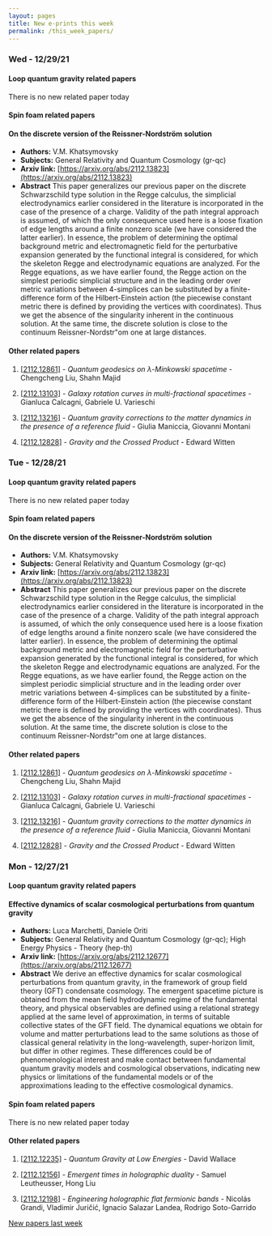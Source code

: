 ```yaml
---
layout: pages
title: New e-prints this week
permalink: /this_week_papers/
---
```




### Wed - 12/29/21

#### Loop quantum gravity related papers

There is no new related paper today 

#### Spin foam related papers

#### **On the discrete version of the Reissner-Nordström solution**
 - **Authors:** V.M. Khatsymovsky
 - **Subjects:** General Relativity and Quantum Cosmology (gr-qc)
 - **Arxiv link:** [https://arxiv.org/abs/2112.13823](https://arxiv.org/abs/2112.13823)
 - **Abstract**
 This paper generalizes our previous paper on the discrete Schwarzschild type solution in the Regge calculus, the simplicial electrodynamics earlier considered in the literature is incorporated in the case of the presence of a charge. Validity of the path integral approach is assumed, of which the only consequence used here is a loose fixation of edge lengths around a finite nonzero scale (we have considered the latter earlier). In essence, the problem of determining the optimal background metric and electromagnetic field for the perturbative expansion generated by the functional integral is considered, for which the skeleton Regge and electrodynamic equations are analyzed. For the Regge equations, as we have earlier found, the Regge action on the simplest periodic simplicial structure and in the leading order over metric variations between 4-simplices can be substituted by a finite-difference form of the Hilbert-Einstein action (the piecewise constant metric there is defined by providing the vertices with coordinates). Thus we get the absence of the singularity inherent in the continuous solution. At the same time, the discrete solution is close to the continuum Reissner-Nordstr\"om one at large distances. 



#### Other related papers

1. [[2112.12861]](https://arxiv.org/abs/2112.12861) - *Quantum geodesics on $λ$-Minkowski spacetime* - Chengcheng Liu, Shahn Majid

1. [[2112.13103]](https://arxiv.org/abs/2112.13103) - *Galaxy rotation curves in multi-fractional spacetimes* - Gianluca Calcagni, Gabriele U. Varieschi

1. [[2112.13216]](https://arxiv.org/abs/2112.13216) - *Quantum gravity corrections to the matter dynamics in the presence of a  reference fluid* - Giulia Maniccia, Giovanni Montani

1. [[2112.12828]](https://arxiv.org/abs/2112.12828) - *Gravity and the Crossed Product* - Edward Witten



### Tue - 12/28/21

#### Loop quantum gravity related papers

There is no new related paper today 

#### Spin foam related papers

#### **On the discrete version of the Reissner-Nordström solution**
 - **Authors:** V.M. Khatsymovsky
 - **Subjects:** General Relativity and Quantum Cosmology (gr-qc)
 - **Arxiv link:** [https://arxiv.org/abs/2112.13823](https://arxiv.org/abs/2112.13823)
 - **Abstract**
 This paper generalizes our previous paper on the discrete Schwarzschild type solution in the Regge calculus, the simplicial electrodynamics earlier considered in the literature is incorporated in the case of the presence of a charge. Validity of the path integral approach is assumed, of which the only consequence used here is a loose fixation of edge lengths around a finite nonzero scale (we have considered the latter earlier). In essence, the problem of determining the optimal background metric and electromagnetic field for the perturbative expansion generated by the functional integral is considered, for which the skeleton Regge and electrodynamic equations are analyzed. For the Regge equations, as we have earlier found, the Regge action on the simplest periodic simplicial structure and in the leading order over metric variations between 4-simplices can be substituted by a finite-difference form of the Hilbert-Einstein action (the piecewise constant metric there is defined by providing the vertices with coordinates). Thus we get the absence of the singularity inherent in the continuous solution. At the same time, the discrete solution is close to the continuum Reissner-Nordstr\"om one at large distances. 



#### Other related papers

1. [[2112.12861]](https://arxiv.org/abs/2112.12861) - *Quantum geodesics on $λ$-Minkowski spacetime* - Chengcheng Liu, Shahn Majid

1. [[2112.13103]](https://arxiv.org/abs/2112.13103) - *Galaxy rotation curves in multi-fractional spacetimes* - Gianluca Calcagni, Gabriele U. Varieschi

1. [[2112.13216]](https://arxiv.org/abs/2112.13216) - *Quantum gravity corrections to the matter dynamics in the presence of a  reference fluid* - Giulia Maniccia, Giovanni Montani

1. [[2112.12828]](https://arxiv.org/abs/2112.12828) - *Gravity and the Crossed Product* - Edward Witten



### Mon - 12/27/21

#### Loop quantum gravity related papers

#### **Effective dynamics of scalar cosmological perturbations from quantum  gravity**
 - **Authors:** Luca Marchetti, Daniele Oriti
 - **Subjects:** General Relativity and Quantum Cosmology (gr-qc); High Energy Physics - Theory (hep-th)
 - **Arxiv link:** [https://arxiv.org/abs/2112.12677](https://arxiv.org/abs/2112.12677)
 - **Abstract**
 We derive an effective dynamics for scalar cosmological perturbations from quantum gravity, in the framework of group field theory (GFT) condensate cosmology. The emergent spacetime picture is obtained from the mean field hydrodynamic regime of the fundamental theory, and physical observables are defined using a relational strategy applied at the same level of approximation, in terms of suitable collective states of the GFT field. The dynamical equations we obtain for volume and matter perturbations lead to the same solutions as those of classical general relativity in the long-wavelength, super-horizon limit, but differ in other regimes. These differences could be of phenomenological interest and make contact between fundamental quantum gravity models and cosmological observations, indicating new physics or limitations of the fundamental models or of the approximations leading to the effective cosmological dynamics. 

#### Spin foam related papers

There is no new related paper today 



#### Other related papers

1. [[2112.12235]](https://arxiv.org/abs/2112.12235) - *Quantum Gravity at Low Energies* - David Wallace

1. [[2112.12156]](https://arxiv.org/abs/2112.12156) - *Emergent times in holographic duality* - Samuel Leutheusser, Hong Liu

1. [[2112.12198]](https://arxiv.org/abs/2112.12198) - *Engineering holographic flat fermionic bands* - Nicolás Grandi, Vladimir Juričić, Ignacio Salazar Landea, Rodrigo Soto-Garrido






[New papers last week]({{site.url}}/archived/weekly/pre-print/2021/12/27/archived_weekly_papers.html)